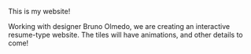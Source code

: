 This is my website!

Working with designer Bruno Olmedo, we are creating an interactive resume-type website. The tiles will have animations, and other details to come!
